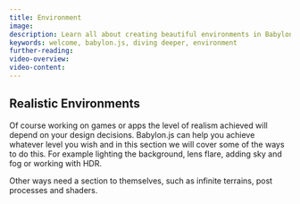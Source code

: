 ```yaml
---
title: Environment
image: 
description: Learn all about creating beautiful environments in Babylon.js.
keywords: welcome, babylon.js, diving deeper, environment
further-reading:
video-overview:
video-content:
---
```


## Realistic Environments

Of course working on games or apps the level of realism achieved will depend on your design decisions. Babylon.js can help you achieve whatever level you wish and in this section we will cover some of the ways to do this. For example lighting the background, lens flare, adding sky and fog or working with HDR.

Other ways need a section to themselves, such as infinite terrains, post processes and shaders.
